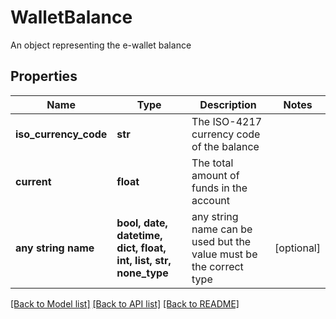 # WalletBalance

An object representing the e-wallet balance

## Properties
Name | Type | Description | Notes
------------ | ------------- | ------------- | -------------
**iso_currency_code** | **str** | The ISO-4217 currency code of the balance | 
**current** | **float** | The total amount of funds in the account | 
**any string name** | **bool, date, datetime, dict, float, int, list, str, none_type** | any string name can be used but the value must be the correct type | [optional]

[[Back to Model list]](../README.md#documentation-for-models) [[Back to API list]](../README.md#documentation-for-api-endpoints) [[Back to README]](../README.md)


